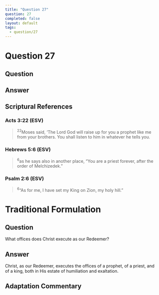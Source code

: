 ```yaml
---
title: "Question 27"
question: 27
completed: false
layout: default
tags:
  - question/27
---
```

# Question 27

## Question


## Answer


## Scriptural References
### Acts 3:22 (ESV)
> <sup>22</sup>Moses said, ‘The Lord God will raise up for you a prophet like me from your brothers. You shall listen to him in whatever he tells you.

### Hebrews 5:6 (ESV)
> <sup>6</sup>as he says also in another place, “You are a priest forever, after the order of Melchizedek.”

### Psalm 2:6 (ESV)
> <sup>6</sup>“As for me, I have set my King on Zion, my holy hill.”

# Traditional Formulation
## Question
What offices does Christ execute as our Redeemer?

## Answer
Christ, as our Redeemer, executes the offices of a prophet, of a priest, and of a king, both in His estate of humiliation and exaltation.

## Adaptation Commentary
